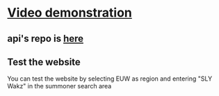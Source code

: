 # [Video demonstration](https://youtu.be/hC7gVFOhjj4) 
## api's repo is [here](https://github.com/Miouss/lol-mood-api)

## Test the website
You can test the website by selecting EUW as region and entering "SLY Wakz" in the summoner search area
